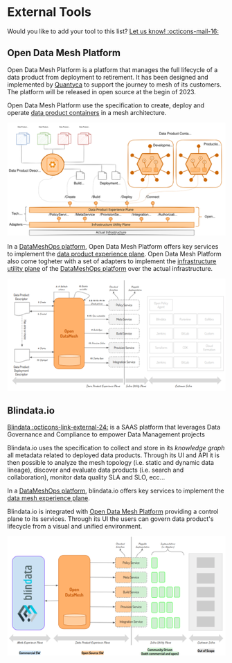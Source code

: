 # External Tools

Would you like to add your tool to this list? <a href="mailto:odm.info@quantyca.it" target="_blank">Let us know! :octicons-mail-16:</a>

## Open Data Mesh Platform
Open Data Mesh Platform is a platform that manages the full lifecycle of a data product from deployment to retirement. It has been designed and implemented by [Quantyca](../community/quantyca.md) to support the journey to mesh of its customers. The platform will be released in open source at the begin of 2023.

Open Data Mesh Platform use the specification to create, deploy and operate [data product containers](../concepts/meshops-platform.md#data-product-container) in a mesh architecture.

![Open Data Mesh Platform](../images/odm-platform.svg)

In a [DataMeshOps platform](../concepts/meshops-platform.md), Open Data Mesh Platform offers key services to implement the [data product experience plane](../concepts/meshops-platform.md#data-product-experience-plane). Open Data Mesh Platform also come togheter with a set of adapters to implement the [infrastructure utility plane](../concepts/meshops-platform.md#infrastructure-utility-plane) of the [DataMeshOps platform](../concepts/meshops-platform.md) over the actual infrastructure.

![Open Data Mesh Adapters](../images/odm-adapters.png)

## Blindata.io
<a href="https://blindata.io/" target="_blank">Blindata :octicons-link-external-24:</a> is a 
SAAS platform that leverages Data Governance and Compliance to empower Data Management projects

Blindata.io uses the specification to collect and store in its *knowledge graph* all metadata related to deployed data products. Through its UI and API it is then possible to analyze the mesh topology (i.e. static and dynamic data lineage), discover and evaluate data products (i.e. search and collaboration),  monitor data quality SLA and SLO, ecc... 

In a [DataMeshOps platform](../concepts/meshops-platform.md), blindata.io offers key services to implement the [data mesh experience plane](../concepts/meshops-platform.md#data-mesh-experience-plane).  

Blindata.io is integrated with [Open Data Mesh Platform](#open-data-mesh-platform) providing a control plane to its services. Through its UI the users can govern data product's lifecycle from a visual and unified environment.

![Blindata.io](../images/odm-blindata.png)